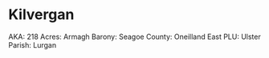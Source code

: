 # Kilvergan

AKA: 218
Acres: Armagh
Barony: Seagoe
County: Oneilland East
PLU: Ulster
Parish: Lurgan